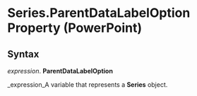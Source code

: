 
# Series.ParentDataLabelOption Property (PowerPoint)

## Syntax

 _expression_. **ParentDataLabelOption**

 _expression_A variable that represents a  **Series** object.

